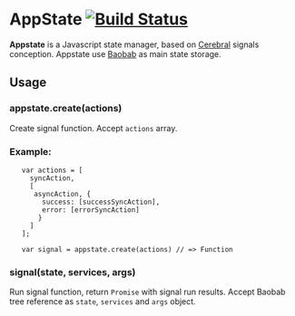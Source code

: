 # AppState [![Build Status](https://travis-ci.org/catbee/appstate.svg)](https://travis-ci.org/markuplab/appstate)

__Appstate__ is a Javascript state manager, based on [Cerebral](https://github.com/christianalfoni/cerebral) signals conception.
Appstate use [Baobab](https://github.com/Yomguithereal/baobab) as main state storage.

## Usage

### appstate.create(actions)

Create signal function. Accept `actions` array.

### Example:

```
   var actions = [
     syncAction,
     [
      asyncAction, {
        success: [successSyncAction],
        error: [errorSyncAction]
       }
     ]
   ];
   
   var signal = appstate.create(actions) // => Function
```

### signal(state, services, args)

Run signal function, return `Promise` with signal run results.
Accept Baobab tree reference as `state`, `services` and `args` object.
